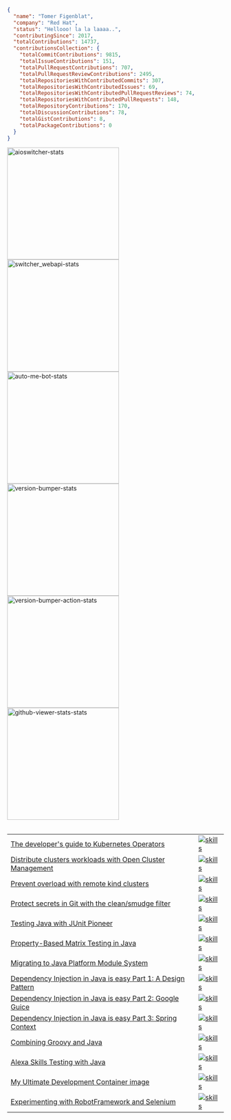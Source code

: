 <!--START OF STATS-->

```json
{
  "name": "Tomer Figenblat",
  "company": "Red Hat",
  "status": "Hellooo! la la laaaa..",
  "contributingSince": 2017,
  "totalContributions": 14737,
  "contributionsCollection": {
    "totalCommitContributions": 9815,
    "totalIssueContributions": 151,
    "totalPullRequestContributions": 707,
    "totalPullRequestReviewContributions": 2495,
    "totalRepositoriesWithContributedCommits": 307,
    "totalRepositoriesWithContributedIssues": 69,
    "totalRepositoriesWithContributedPullRequestReviews": 74,
    "totalRepositoriesWithContributedPullRequests": 148,
    "totalRepositoryContributions": 170,
    "totalDiscussionContributions": 78,
    "totalGistContributions": 8,
    "totalPackageContributions": 0
  }
}
```

<!--END OF STATS-->

<div>

<a href="https://github.com/TomerFi/aioswitcher">
<img width="260" src="https://denvercoder1-github-readme-stats.vercel.app/api/pin/?username=TomerFi&repo=aioswitcher&theme=swift&hide_border=true" alt="aioswitcher-stats">
</a>

<a href="https://github.com/TomerFi/switcher_webapi">
<img width="260" src="https://denvercoder1-github-readme-stats.vercel.app/api/pin/?username=TomerFi&repo=switcher_webapi&theme=swift&hide_border=true" alt="switcher_webapi-stats">
</a>

<a href="https://github.com/TomerFi/auto-me-bot">
<img width="260" src="https://denvercoder1-github-readme-stats.vercel.app/api/pin/?username=TomerFi&repo=auto-me-bot&theme=swift&hide_border=true" alt="auto-me-bot-stats">
</a>

<a href="https://github.com/TomerFi/version-bumper">
<img width="260" src="https://denvercoder1-github-readme-stats.vercel.app/api/pin/?username=TomerFi&repo=version-bumper&theme=swift&hide_border=true" alt="version-bumper-stats">
</a>

<a href="https://github.com/TomerFi/version-bumper-action">
<img width="260" src="https://denvercoder1-github-readme-stats.vercel.app/api/pin/?username=TomerFi&repo=version-bumper-action&theme=swift&hide_border=true" alt="version-bumper-action-stats">
</a>

<a href="https://github.com/TomerFi/github-viewer-stats">
<img width="260" src="https://denvercoder1-github-readme-stats.vercel.app/api/pin/?username=TomerFi&repo=github-viewer-stats&theme=swift&hide_border=true" alt="github-viewer-stats-stats">
</a>

</div>
<br/>
<table>

<tr>
<td><a href="https://developers.redhat.com/articles/2024/01/29/developers-guide-kubernetes-operators">The developer's guide to Kubernetes Operators</a></td>
<td><a href="https://skillicons.dev"><img alt="skills" src="https://skillicons.dev/icons?i=kubernetes,go,redhat"/></a></td>
</tr>

<tr>
<td><a href="https://developers.redhat.com/articles/2023/01/19/how-distribute-workloads-using-open-cluster-management">Distribute clusters workloads with Open Cluster Management</a></td>
<td><a href="https://skillicons.dev"><img alt="skills" src="https://skillicons.dev/icons?i=kubernetes,redhat"/></a></td>
</tr>

<tr>
<td><a href="https://developers.redhat.com/articles/2023/01/16/how-prevent-computer-overload-remote-kind-clusters">Prevent overload with remote kind clusters</a></td>
<td><a href="https://skillicons.dev"><img alt="skills" src="https://skillicons.dev/icons?i=kubernetes,redhat"/></a></td>
</tr>

<tr>
<td><a href="https://developers.redhat.com/articles/2022/02/02/protect-secrets-git-cleansmudge-filter">Protect secrets in Git with the clean/smudge filter</a></td>
<td><a href="https://skillicons.dev"><img alt="skills" src="https://skillicons.dev/icons?i=git,redhat"/></a></td>
</tr>

<tr>
<td><a href="https://dev.to/tomerfi/junit-pioneer-frontiers-pushed-3jh7">Testing Java with JUnit Pioneer</a></td>
<td><a href="https://skillicons.dev"><img alt="skills" src="https://skillicons.dev/icons?i=java,devto"/></a></td>
</tr>

<tr>
<td><a href="https://dev.to/tomerfi/property-based-matrix-testing-in-java-47p4">Property-Based Matrix Testing in Java</a></td>
<td><a href="https://skillicons.dev"><img alt="skills" src="https://skillicons.dev/icons?i=java,devto"/></a></td>
</tr>

<tr>
<td><a href="https://dev.to/tomerfi/jpms-migration-playground-a94">Migrating to Java Platform Module System</a></td>
<td><a href="https://skillicons.dev"><img alt="skills" src="https://skillicons.dev/icons?i=java,maven,devto"/></a></td>
</tr>

<tr>
<td><a href="https://dev.to/tomerfi/dependency-injection-in-java-is-easy-part-1-a-mear-design-pattern-2l8">Dependency Injection in Java is easy Part 1: A Design Pattern</a></td>
<td><a href="https://skillicons.dev"><img alt="skills" src="https://skillicons.dev/icons?i=java,devto"/></a></td>
</tr>

<tr>
<td><a href="https://dev.to/tomerfi/dependency-injection-in-java-is-easy-part-2-leveraging-with-google-guice-6i4">Dependency Injection in Java is easy Part 2: Google Guice</a></td>
<td><a href="https://skillicons.dev"><img alt="skills" src="https://skillicons.dev/icons?i=java,devto"/></a></td>
</tr>

<tr>
<td><a href="https://dev.to/tomerfi/dependency-injection-in-java-is-easy-part-3-leveraging-with-spring-context-gcc">Dependency Injection in Java is easy Part 3: Spring Context</a></td>
<td><a href="https://skillicons.dev"><img alt="skills" src="https://skillicons.dev/icons?i=java,devto"/></a></td>
</tr>

<tr>
<td><a href="https://dev.to/tomerfi/groovying-with-java-59hp">Combining Groovy and Java</a></td>
<td><a href="https://skillicons.dev"><img alt="skills" src="https://skillicons.dev/icons?i=java,maven,devto"/></a></td>
</tr>

<tr>
<td><a href="https://dev.to/tomerfi/alexa-skills-testing-4pfd">Alexa Skills Testing with Java</a></td>
<td><a href="https://skillicons.dev"><img alt="skills" src="https://skillicons.dev/icons?i=java,devto"/></a></td>
</tr>

<tr>
<td><a href="https://dev.to/tomerfi/my-ultimate-development-dockerfile-4hg1">My Ultimate Development Container image</a></td>
<td><a href="https://skillicons.dev"><img alt="skills" src="https://skillicons.dev/icons?i=java,devto"/></a></td>
</tr>

<tr>
<td><a href="https://dev.to/tomerfi/experimenting-with-robotframework-and-selenium-4jgc">Experimenting with RobotFramework and Selenium</a></td>
<td><a href="https://skillicons.dev"><img alt="skills" src="https://skillicons.dev/icons?i=dotnet,devto"/></a></td>
</tr>

</table>
